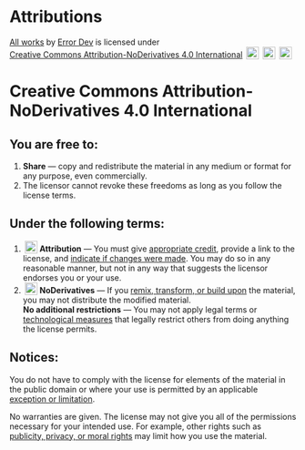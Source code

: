 # Attributions
<p xmlns:cc="http://creativecommons.org/ns#" xmlns:dct="http://purl.org/dc/terms/"><a property="dct:title" rel="cc:attributionURL" href="https://github.com/devicals/">All works</a> by <a rel="cc:attributionURL dct:creator" property="cc:attributionName" href="https://devicals.github.io/">Error Dev</a> is licensed under <a href="https://creativecommons.org/licenses/by-nd/4.0/?ref=chooser-v1" target="_blank" rel="license noopener noreferrer" style="display:inline-block;">Creative Commons Attribution-NoDerivatives 4.0 International</a>
  <img style="height:22px!important;margin-left:3px;vertical-align:text-bottom;" src="https://mirrors.creativecommons.org/presskit/icons/cc.svg?ref=chooser-v1" alt="">
  <img style="height:22px!important;margin-left:3px;vertical-align:text-bottom;" src="https://mirrors.creativecommons.org/presskit/icons/by.svg?ref=chooser-v1" alt="">
  <img style="height:22px!important;margin-left:3px;vertical-align:text-bottom;" src="https://mirrors.creativecommons.org/presskit/icons/nd.svg?ref=chooser-v1" alt="">
</p>

# Creative Commons Attribution-NoDerivatives 4.0 International
## You are free to:

1. **Share** — copy and redistribute the material in any medium or format for any purpose, even commercially.
2. The licensor cannot revoke these freedoms as long as you follow the license terms.

## Under the following terms:

1. <img style="height:22px!important;margin-left:3px;vertical-align:text-bottom;" src="https://mirrors.creativecommons.org/presskit/icons/by.svg?ref=chooser-v1" alt=""> **Attribution** — You must give [appropriate credit](https://creativecommons.org/licenses/by-nd/4.0/#ref-appropriate-credit), provide a link to the license, and [indicate if changes were made](https://creativecommons.org/licenses/by-nd/4.0/#ref-indicate-changes). You may do so in any reasonable manner, but not in any way that suggests the licensor endorses you or your use.
2. <img style="height:22px!important;margin-left:3px;vertical-align:text-bottom;" src="https://mirrors.creativecommons.org/presskit/icons/nd.svg?ref=chooser-v1" alt=""> **NoDerivatives** — If you [remix, transform, or build upon](https://creativecommons.org/licenses/by-nd/4.0/#ref-some-kinds-of-mods) the material, you may not distribute the modified material.
   <br>**No additional restrictions** — You may not apply legal terms or [technological measures](https://creativecommons.org/licenses/by-nd/4.0/#ref-technological-measures) that legally restrict others from doing anything the license permits.

## Notices:

You do not have to comply with the license for elements of the material in the public domain or where your use is permitted by an applicable [exception or limitation](https://creativecommons.org/licenses/by-nd/4.0/#ref-exception-or-limitation).

No warranties are given. The license may not give you all of the permissions necessary for your intended use. For example, other rights such as [publicity, privacy, or moral rights](https://creativecommons.org/licenses/by-nd/4.0/#ref-publicity-privacy-or-moral-rights) may limit how you use the material.
